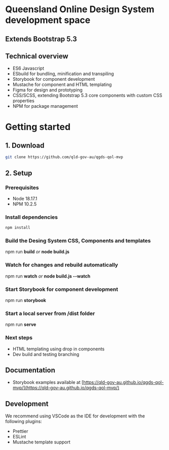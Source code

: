 # Queensland Online Design System development space

## Extends Bootstrap 5.3

## Technical overview

- ES6 Javascript
- ESbuild for bundling, minification and transpiling
- Storybook for component development
- Mustache for component and HTML templating
- Figma for design and prototyping
- CSS/SCSS, extending Bootstrap 5.3 core components with custom CSS properties
- NPM for package management

# Getting started

## 1. Download

```bash
git clone https://github.com/qld-gov-au/qgds-qol-mvp
```

## 2. Setup

### Prerequisites

- Node 18.17.1
- NPM 10.2.5

### Install dependencies

```bash
npm install
```

### Build the Desing System CSS, Components and templates

npm run **build** _or_ **node build.js**

### Watch for changes and rebuild automatically

npm run **watch** _or_ **node build.js --watch**

### Start Storybook for component development

npm run **storybook**

### Start a local server from /dist folder

npm run **serve**

### Next steps

- HTML templating using drop in components
- Dev build and testing branching

## Documentation

- Storybook examples available at [https://qld-gov-au.github.io/qgds-qol-mvp/](https://qld-gov-au.github.io/qgds-qol-mvp/)

## Development

We recommend using VSCode as the IDE for development with the following plugins:

- Prettier
- ESLint
- Mustache template support
